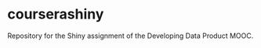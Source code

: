 courserashiny
=============

Repository for the Shiny assignment of the Developing Data Product MOOC.
